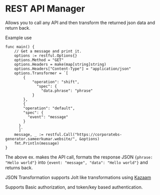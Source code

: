 # REST API Manager 

Allows you to call any API and then transform the returned json data and return back.

Example use

```golang
func main() {
	// Get a message and print it.
	options := restful.Options{}
	options.Method = "GET"
	options.Headers = make(map[string]string)
	options.Headers["Content-Type"] = "application/json"
	options.Transformer = `[
		{
			"operation": "shift", 
			  "spec": {
				"data.phrase": "phrase"
			}
		},
		{
		"operation": "default",
		"spec": {
		  "event": "message"
		}
	  }
	  ]`
	message, _ := restful.Call("https://corporatebs-generator.sameerkumar.website/", &options)
	fmt.Println(message)
}
```

The above ex. makes the API call, formats the response JSON `{phrase: "Hello world"}` into `{event: "message", "data": "Hello world"}` and returns back.

JSON Transformation supports Jolt like transformations using [Kazaam](https://github.com/qntfy/kazaam)

Supports Basic authorization, and token/key based authentication.